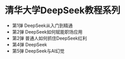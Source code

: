 # 清华大学DeepSeek教程系列

- 第1弹 DeepSeek从入门到精通
- 第2弹 DeepSeek如何赋能职场应用
- 第2弹 普通人如何抓住DeepSeek红利
- 第4弹 DeepSeek
- 第5弹 DeepSeek与AI幻觉
